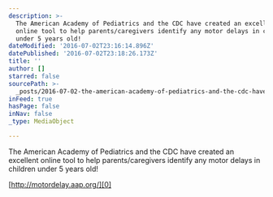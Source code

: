 ```yaml
---
description: >-
  The American Academy of Pediatrics and the CDC have created an excellent
  online tool to help parents/caregivers identify any motor delays in children
  under 5 years old!
dateModified: '2016-07-02T23:16:14.896Z'
datePublished: '2016-07-02T23:18:26.173Z'
title: ''
author: []
starred: false
sourcePath: >-
  _posts/2016-07-02-the-american-academy-of-pediatrics-and-the-cdc-have-created.md
inFeed: true
hasPage: false
inNav: false
_type: MediaObject

---
```

The American Academy of Pediatrics and the CDC have created an excellent online tool to help parents/caregivers identify any motor delays in children under 5 years old!

[http://motordelay.aap.org/][0]

[0]: http://motordelay.aap.org/